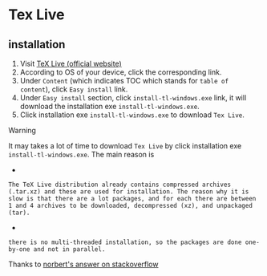 # Tex Live
## installation
1. Visit [TeX Live (official website)](https://www.tug.org/texlive/windows.html)
2. According to OS of your device, click the corresponding link.
3. Under `Content` (which indicates TOC which stands for `table of content`), click `Easy install` link.
4. Under `Easy install` section, click `install-tl-windows.exe` link, it will download the installation exe `install-tl-windows.exe`.
5. Click installation exe `install-tl-windows.exe` to download `Tex Live`.

> [!WARNING]
> It may takes a lot of time to download `Tex Live` by click installation exe `install-tl-windows.exe`. The main reason is
>
> +
> ```
> The TeX Live distribution already contains compressed archives (.tar.xz) and these are used for installation. The reason why it is slow is that there are a lot packages, and for each there are between 1 and 4 archives to be downloaded, decompressed (xz), and unpackaged (tar).
> ```
> +
> ```
> there is no multi-threaded installation, so the packages are done one-by-one and not in parallel.
> ```
>
> Thanks to [norbert's answer on stackoverflow](https://tex.stackexchange.com/questions/527364/why-texlive-installation-is-so-slow#:~:text=The%20TeX%20Live%20distribution%20already%20contains%20compressed%20archives,to%20be%20downloaded%2C%20decompressed%20%28xz%29%2C%20and%20unpackaged%20%28tar%29.)
